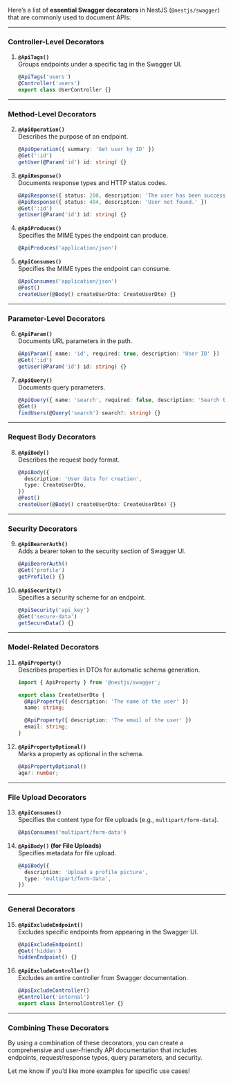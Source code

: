 Here’s a list of **essential Swagger decorators** in NestJS (`@nestjs/swagger`) that are commonly used to document APIs:

---

### **Controller-Level Decorators**

1. **`@ApiTags()`**  
   Groups endpoints under a specific tag in the Swagger UI.
   ```typescript
   @ApiTags('users')
   @Controller('users')
   export class UserController {}
   ```

---

### **Method-Level Decorators**

2. **`@ApiOperation()`**  
   Describes the purpose of an endpoint.

   ```typescript
   @ApiOperation({ summary: 'Get user by ID' })
   @Get(':id')
   getUser(@Param('id') id: string) {}
   ```

3. **`@ApiResponse()`**  
   Documents response types and HTTP status codes.

   ```typescript
   @ApiResponse({ status: 200, description: 'The user has been successfully retrieved.' })
   @ApiResponse({ status: 404, description: 'User not found.' })
   @Get(':id')
   getUser(@Param('id') id: string) {}
   ```

4. **`@ApiProduces()`**  
   Specifies the MIME types the endpoint can produce.

   ```typescript
   @ApiProduces('application/json')
   ```

5. **`@ApiConsumes()`**  
   Specifies the MIME types the endpoint can consume.
   ```typescript
   @ApiConsumes('application/json')
   @Post()
   createUser(@Body() createUserDto: CreateUserDto) {}
   ```

---

### **Parameter-Level Decorators**

6. **`@ApiParam()`**  
   Documents URL parameters in the path.

   ```typescript
   @ApiParam({ name: 'id', required: true, description: 'User ID' })
   @Get(':id')
   getUser(@Param('id') id: string) {}
   ```

7. **`@ApiQuery()`**  
   Documents query parameters.
   ```typescript
   @ApiQuery({ name: 'search', required: false, description: 'Search term' })
   @Get()
   findUsers(@Query('search') search?: string) {}
   ```

---

### **Request Body Decorators**

8. **`@ApiBody()`**  
   Describes the request body format.
   ```typescript
   @ApiBody({
     description: 'User data for creation',
     type: CreateUserDto,
   })
   @Post()
   createUser(@Body() createUserDto: CreateUserDto) {}
   ```

---

### **Security Decorators**

9. **`@ApiBearerAuth()`**  
   Adds a bearer token to the security section of Swagger UI.

   ```typescript
   @ApiBearerAuth()
   @Get('profile')
   getProfile() {}
   ```

10. **`@ApiSecurity()`**  
    Specifies a security scheme for an endpoint.
    ```typescript
    @ApiSecurity('api_key')
    @Get('secure-data')
    getSecureData() {}
    ```

---

### **Model-Related Decorators**

11. **`@ApiProperty()`**  
    Describes properties in DTOs for automatic schema generation.

    ```typescript
    import { ApiProperty } from '@nestjs/swagger';

    export class CreateUserDto {
      @ApiProperty({ description: 'The name of the user' })
      name: string;

      @ApiProperty({ description: 'The email of the user' })
      email: string;
    }
    ```

12. **`@ApiPropertyOptional()`**  
    Marks a property as optional in the schema.
    ```typescript
    @ApiPropertyOptional()
    age?: number;
    ```

---

### **File Upload Decorators**

13. **`@ApiConsumes()`**  
    Specifies the content type for file uploads (e.g., `multipart/form-data`).

    ```typescript
    @ApiConsumes('multipart/form-data')
    ```

14. **`@ApiBody()` (for File Uploads)**  
    Specifies metadata for file upload.
    ```typescript
    @ApiBody({
      description: 'Upload a profile picture',
      type: 'multipart/form-data',
    })
    ```

---

### **General Decorators**

15. **`@ApiExcludeEndpoint()`**  
    Excludes specific endpoints from appearing in the Swagger UI.

    ```typescript
    @ApiExcludeEndpoint()
    @Get('hidden')
    hiddenEndpoint() {}
    ```

16. **`@ApiExcludeController()`**  
    Excludes an entire controller from Swagger documentation.
    ```typescript
    @ApiExcludeController()
    @Controller('internal')
    export class InternalController {}
    ```

---

### **Combining These Decorators**

By using a combination of these decorators, you can create a comprehensive and user-friendly API documentation that includes endpoints, request/response types, query parameters, and security.

Let me know if you’d like more examples for specific use cases!
